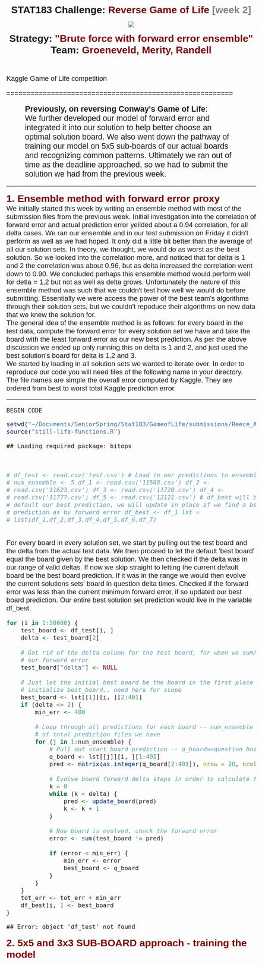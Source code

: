 <head>
  <style type="text/css">
    body, blockquote{
      margin-left:20px;
      margin-right:20px; 
      font-size:14pt; 
      font-family:Calibri,Arial;
    }
    div.title {
      margin-left:auto;
      margin-right:auto;
      text-align:center; 
      line-spacing:10px;
      font-weight:900; 
      font-size:20pt;
    }
    div.pattern-example {
      line-spacing:5px; 
      letter-spacing:10px; 
      font-weight:900;
    }
    div#three-col { 
      width:300px; 
    }
    div#col1 {
      position:relative; 
      float:left; 
      width:60px; 
      display:table-column;
    }
    div#col2 {
      position:relative; 
      float:left; 
      padding-left:10px;
      padding-top:20px;
      vertical-align:middle; 
      width:150px; 
      display:table-column;
    }
    div#col3 {
      position:relative; 
      float:left; 
      width:60px; 
      display:table-column;
    }
    div.intro {
      margin-left:50px;
      margin-right:50px;
      font-size:16pt;
    }
    .big-indent { margin-left:60px;}
    .text-line { clear:both;}
    span.crimson, a { color:maroon;}
    span.standout { color:blue;}
    span.ltgray { color:gray;}
    span.section-head {
      margin-top:20px; 
      color:maroon; 
      font-size:20pt; 
      font-weight:900;
    }
    img {
      padding-top: 15px; 
      padding-bottom: 15px;
    }
    li {margin-top:10px; line-spacing:15px;}
    code {font-size: 12pt;}
  </style>
</head>




<div class="title">
  STAT183 Challenge:  <span class="crimson">Reverse Game of Life</span>
                      <span class="ltgray"> [week 2]</span> <br />
  <img src="http://schools-wikipedia.org/images/194/19479.png" /> <br />
  Strategy: <span class="crimson">"Brute force with forward error ensemble"</span> <br />
  Team: <span class="crimson">Groeneveld, Merity, Randell</span> 
 <br /><br /></div>

Kaggle Game of Life competition
<br>

========================================================
<br>
<div class="intro"><b>Previously, on reversing Conway's Game of Life</b>:<br> 
We further developed our model of forward error and integrated it into our solution to help better choose an optimal solution board. We also went down the pathway of training our model on 5x5 sub-boards of our actual boards and recognizing common patterns. Ultimately we ran out of time as the deadline approached, so we had to submit the solution we had from the previous week.
</div>

<hr>

<span class="section-head">1. Ensemble method with forward error proxy</span>
<br />
We initially started this week by writing an ensemble method with most of the submission files from the previous week. Initial investigation into the correlation of forward error and actual prediction error yeilded about a 0.94 correlation, for all delta cases. We ran our ensemble and in our test submission on Friday it didn't perform as well as we had hoped. It only did a little bit better than the average of all our solution sets. In theory, we thought, we would do as worst as the best solution. So we looked into the correlation more, and noticed that for delta is 1 and 2 the correlation was about 0.96, but as delta increased the correlation went down to 0.90. We concluded perhaps this ensemble method would perform well for detla = 1,2 but not as well as delta grows. Unfortunately the nature of this ensemble method was such that we couldn't test how well we would do before submitting. Essentially we were access the power of the best team's algorithms through their solution sets, but we couldn't repoduce their algorithms on new data that we knew the solution for.
<br />
The general idea of the ensemble method is as follows: for every board in the test data, compute the forward error for every solution set we have and take the board with the least forward error as our new best prediction. As per the above discussion we ended up only running this on delta is 1 and 2, and just used the best solution's board for delta is 1,2 and 3. 
<br/>
We started by loading in all solution sets we wanted to iterate over. In order to reproduce our code you will need files of the following name in your directory. The file names are simple the overall error computed by Kaggle. They are ordered from best to worst total Kaggle prediction error.
<hr>
<code>BEGIN CODE</code>


```r
setwd("~/Documents/SeniorSpring/Stat183/GameofLife/submissions/Reece_Andrew_BryanTonyAndrew/")
source("still-life-functions.R")
```

```
## Loading required package: bitops
```

<br />

```r
# df_test <- read.csv('test.csv') # Load in our predictions to ensemble over
# num_ensemble <- 5 df_1 <- read.csv('11568.csv') df_2 <-
# read.csv('11623.csv') df_3 <- read.csv('11720.csv') df_4 <-
# read.csv('11777.csv') df_5 <- read.csv('12121.csv') # df_best will be by
# default our best prediction, we will update in place if we find a better #
# prediction as by forward error df_best <- df_1 lst =
# list(df_1,df_2,df_3,df_4,df_5,df_6,df_7)

```

<br />
For every board in every solution set, we start by pulling out the test board and the delta from the actual test data. We then proceed to let the default 'best board' equal the board given by the best solution. We then checked if the delta was in our range of valid deltas. If now we skip straight to letting the current default board be the best board prediction. If it was in the range we would then evolve the current solutions sets' board in question delta times. Checked if the forward error was less than the current minimum forward error, if so updated our best board prediction. Our entire best solution set prediction would live in the variable df_best.
<br />

```r
for (i in 1:50000) {
    test_board <- df_test[i, ]
    delta <- test_board[2]
    
    # Get rid of the delta column for the test board, for when we sum/calculate
    # our forward error
    test_board["delta"] <- NULL
    
    # Just let the initial best board be the board in the first place df to
    # initialize best_board.. need here for scope
    best_board <- lst[[1]][i, ][2:401]
    if (delta <= 2) {
        min_err <- 400
        
        # Loop through all predictions for each board -- num_ensemble is the number
        # of total prediction files we have
        for (j in 1:num_ensemble) {
            # Pull out start board prediction -- q_board==question board
            q_board <- lst[[j]][i, ][1:401]
            pred <- matrix(as.integer(q_board[2:401]), nrow = 20, ncol = 20)
            
            # Evolve board forward delta steps in order to calculate forward error
            k = 0
            while (k < delta) {
                pred <- update_board(pred)
                k <- k + 1
            }
            
            # Now board is evolved, check the forward error
            error <- sum(test_board != pred)
            
            if (error < min_err) {
                min_err <- error
                best_board <- q_board
            }
        }
    }
    tot_err <- tot_err + min_err
    df_best[i, ] <- best_board
}
```

```
## Error: object 'df_test' not found
```


<span class="section-head">2. 5x5 and 3x3 SUB-BOARD approach - training the model</span>
<br />


</div>























